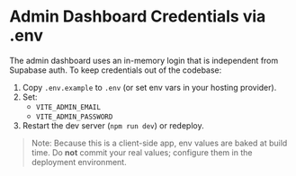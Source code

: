 # Admin Dashboard Credentials via .env

The admin dashboard uses an in-memory login that is independent from Supabase auth.
To keep credentials out of the codebase:

1. Copy `.env.example` to `.env` (or set env vars in your hosting provider).
2. Set:
   - `VITE_ADMIN_EMAIL`
   - `VITE_ADMIN_PASSWORD`
3. Restart the dev server (`npm run dev`) or redeploy.

> Note: Because this is a client-side app, env values are baked at build time.
  Do **not** commit your real values; configure them in the deployment environment.
